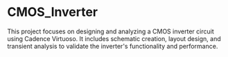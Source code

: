 # CMOS_Inverter
This project focuses on designing and analyzing a CMOS inverter circuit using Cadence Virtuoso. It includes schematic creation, layout design, and transient analysis to validate the inverter's functionality and performance.
